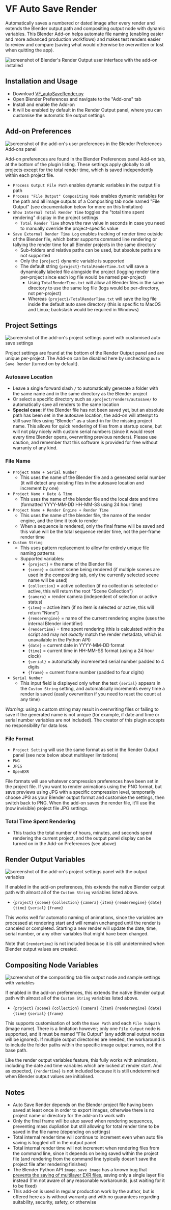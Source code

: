 # VF Auto Save Render

Automatically saves a numbered or dated image after every render and extends the Blender output path and compositing output node with dynamic variables. This Blender Add-on helps automate file naming (enabling easier and more advanced production workflows) and makes test renders easier to review and compare (saving what would otherwise be overwritten or lost when quitting the app).

![screenshot of Blender's Render Output user interface with the add-on installed](images/screenshot.png)

## Installation and Usage
- Download [VF_autoSaveRender.py](https://raw.githubusercontent.com/jeinselenVF/VF-BlenderAutoSaveRender/main/VF_autoSaveRender.py)
- Open Blender Preferences and navigate to the "Add-ons" tab
- Install and enable the Add-on
- It will be enabled by default in the Render Output panel, where you can customise the automatic file output settings

## Add-on Preferences

![screenshot of the add-on's user preferences in the Blender Preferences Add-ons panel](images/screenshot1.png)

Add-on preferences are found in the Blender Preferences panel Add-on tab, at the bottom of the plugin listing. These settings apply globally to all projects except for the total render time, which is saved independently within each project file.

- `Process Output File Path` enables dynamic variables in the output file path
- `Process "File Output" Compositing Node` enables dynamic variables for the path and all image outputs of a Compositing tab node named "File Output" (see documentation below for more on this limitation)
- `Show Internal Total Render Time` toggles the "total time spent rendering" display in the project settings
  - `Total Render Time` shows the raw value in seconds in case you need to manually override the project-specific value
- `Save External Render Time Log` enables tracking of render time outside of the Blender file, which better supports command line rendering or tallying the render time for all Blender projects in the same directory
  - Sub-folders and relative paths can be used, but absolute paths are not supported
  - Only the `{project}` dynamic variable is supported
  - The default string `{project}-TotalRenderTime.txt` will save a dynamically labeled file alongside the project (logging render time per-project since each log file would be named per-project)
    - Using `TotalRenderTime.txt` will allow all Blender files in the same directory to use the same log file (logs would be per-directory, not per-project)
    - Whereas `{project}/TotalRenderTime.txt` will save the log file inside the default auto save directory (this is specific to MacOS and Linux; backslash would be required in Windows)

## Project Settings

![screenshot of the add-on's project settings panel with customised auto save settings](images/screenshot2.png)

Project settings are found at the bottom of the Render Output panel and are unique per-project. The Add-on can be disabled here by unchecking `Auto Save Render` (turned on by default).

### Autosave Location

- Leave a single forward slash `/` to automatically generate a folder with the same name and in the same directory as the Blender project
- Or select a specific directory such as `/project/renders/autosave/` to automatically save all renders to the same location
- **Special case:** if the Blender file has not been saved yet, but an absolute path has been set in the autosave location, the add-on will attempt to still save files using "Blender" as a stand-in for the missing project name. This allows for quick rendering of files from a startup scene, but will not play nicely with custom serial numbers (since it would reset every time Blender opens, overwriting previous renders). Please use caution, and remember that this software is provided for free without warranty of any kind.

### File Name

- `Project Name + Serial Number`
  - This uses the name of the Blender file and a generated serial number (it will detect any existing files in the autosave location and increment by one)
- `Project Name + Date & Time`
  - This uses the name of the blender file and the local date and time (formatted YYYY-MM-DD HH-MM-SS using 24 hour time)
- `Project Name + Render Engine + Render Time`
  - This uses the name of the blender file, the name of the render engine, and the time it took to render
  - When a sequence is rendered, only the final frame will be saved and this value will be the total sequence render time, not the per-frame render time
- `Custom String`
  - This uses pattern replacement to allow for entirely unique file naming patterns
  - Supported variables:
    - `{project}` = the name of the Blender file
    - `{scene}` = current scene being rendered (if multiple scenes are used in the compositing tab, only the currently selected scene name will be used)
    - `{collection}` = active collection (if no collection is selected or active, this will return the root "Scene Collection")
    - `{camera}` = render camera (independent of selection or active status)
    - `{item}` = active item (if no item is selected or active, this will return "None")
    - `{renderengine}` = name of the current rendering engine (uses the internal Blender identifier)
    - `{rendertime}` = time spent rendering (this is calculated within the script and may not _exactly_ match the render metadata, which is unavailable in the Python API)
    - `{date}` = current date in YYYY-MM-DD format
    - `{time}` = current time in HH-MM-SS format (using a 24 hour clock)
    - `{serial}` = automatically incremented serial number padded to 4 digits
    - `{frame}` = current frame number (padded to four digits)
- `Serial Number`
  - This input field is displayed only when the text `{serial}` appears in the `Custom String` setting, and automatically increments every time a render is saved (easily overwritten if you need to reset the count at any time)

_Warning_: using a custom string may result in overwriting files or failing to save if the generated name is not unique (for example, if date and time or serial number variables are not included). The creator of this plugin accepts no responsibility for data loss.

### File Format

- `Project Setting` will use the same format as set in the Render Output panel (see note below about multilayer limitations)
- `PNG`
- `JPEG`
- `OpenEXR`

File formats will use whatever compression preferences have been set in the project file. If you want to render animations using the PNG format, but save previews using JPG with a specific compression level, temporarily choose JPG as your Blender output format and customise the settings, then switch back to PNG. When the add-on saves the render file, it'll use the (now invisible) project file JPG settings.

### Total Time Spent Rendering

- This tracks the total number of hours, minutes, and seconds spent rendering the current project, and the output panel display can be turned on in the Add-on Preferences (see above)

## Render Output Variables

![screenshot of the add-on's project settings panel with the output variables](images/screenshot3.png)

If enabled in the add-on preferences, this extends the native Blender output path with almost all of the `Custom String` variables listed above.

- `{project}` `{scene}` `{collection}` `{camera}` `{item}` `{renderengine}` `{date}` `{time}` `{serial}` `{frame}`

This works well for automatic naming of animations, since the variables are processed at rendering start and will remain unchanged until the render is canceled or completed. Starting a new render will update the date, time, serial number, or any other variables that might have been changed.

Note that `{rendertime}` is not included because it is still undetermined when Blender output values are created.

## Compositing Node Variables

![screenshot of the compositing tab file output node and sample settings with variables](images/screenshot4.png)

If enabled in the add-on preferences, this extends the native Blender output path with almost all of the `Custom String` variables listed above.

- `{project}` `{scene}` `{collection}` `{camera}` `{item}` `{renderengine}` `{date}` `{time}` `{serial}` `{frame}`

This supports customisation of both the `Base Path` and each `File Subpath` (image name). There is a limitation however; only one `File Output` node is supported, and it must be named "File Output" (any additional output nodes will be ignored). If multiple output directories are needed, the workaround is to include the folder paths within the specific image output names, not the base path.

Like the render output variables feature, this fully works with animations, including the date and time variables which are locked at render start. And as expected, `{rendertime}` is not included because it is still undetermined when Blender output values are initialised.

## Notes

- Auto Save Render depends on the Blender project file having been saved at least once in order to export images, otherwise there is no project name or directory for the add-on to work with
- Only the final frame will be atuo saved when rendering sequences, preventing mass dupliation but still allowing for total render time to be saved in the file name (depending on settings)
- Total internal render time will continue to increment even when auto file saving is toggled off in the output panel
- Total internal render time will not increment when rendering files from the command line, since it depends on being saved within the project file (and rendering from the command line typically doesn't save the project file after rendering finishes)
- The Blender Python API `image.save_image` has a known bug that [prevents the saving of multilayer EXR files](https://developer.blender.org/T71087), saving only a single layer file instead (I'm not aware of any reasonable workarounds, just waiting for it to be fixed)
- This add-on is used in regular production work by the author, but is offered here as-is without warranty and with no guarantees regarding suitability, security, safety, or otherwise